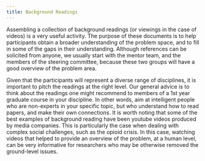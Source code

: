 ```yaml
---
title: Background Readings
---
```

Assembling a collection of background readings (or viewings in the case of videos) is a very useful activity. The purpose of these documents is to help participants obtain a broader understanding of the problem space, and to fill in some of the gaps in their understanding. Although references can be solicited from anyone, we usually start with the mentor team, and the members of the steering committee, because these two groups will have a good overview of the problem area.

Given that the participants will represent a diverse range of disciplines, it is important to pitch the readings at the right level. Our general advice is to think about the readings one might recommend to members of a 1st year graduate course in your discipline. In other words, aim at intelligent people who are non-experts in your specific topic, but who understand how to read papers, and make their own connections. It is worth noting that some of the best examples of background reading have been youtube videos produced by media companies. This is particularly the case when dealing with complex social challenges, such as the opioid crisis. In this case, watching videos that helped to provide an overview of the problem, at a human level, can be very informative for researchers who may be otherwise removed the ground-level issues.